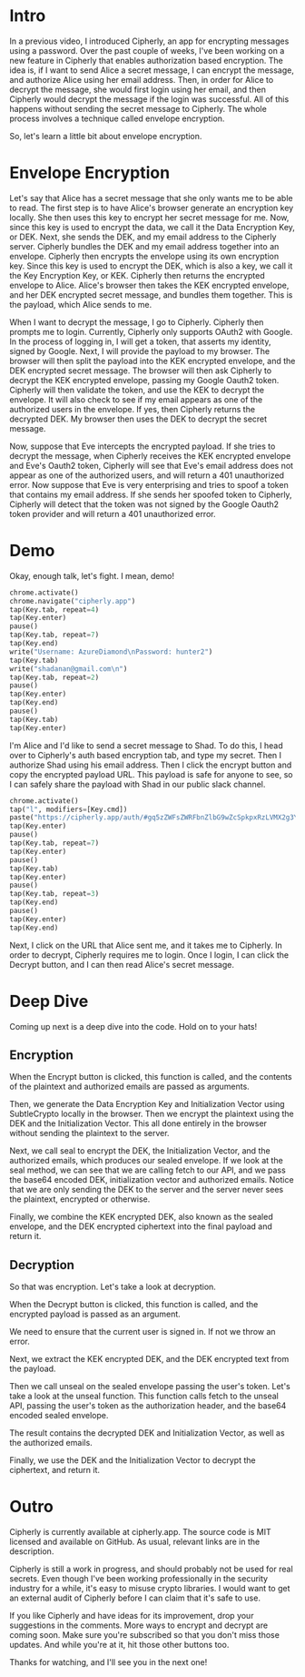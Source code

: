 # Intro

In a previous video, I introduced Cipherly, an app for encrypting messages using a password. Over the past couple of weeks, I've been working on a new feature in Cipherly that enables authorization based encryption. The idea is, if I want to send Alice a secret message, I can encrypt the message, and authorize Alice using her email address. Then, in order for Alice to decrypt the message, she would first login using her email, and then Cipherly would decrypt the message if the login was successful. All of this happens without sending the secret message to Cipherly. The whole process involves a technique called envelope encryption.

So, let's learn a little bit about envelope encryption.

# Envelope Encryption

Let's say that Alice has a secret message that she only wants me to be able to read. The first step is to have Alice's browser generate an encryption key locally. She then uses this key to encrypt her secret message for me. Now, since this key is used to encrypt the data, we call it the Data Encryption Key, or DEK. Next, she sends the DEK, and my email address to the Cipherly server. Cipherly bundles the DEK and my email address together into an envelope. Cipherly then encrypts the envelope using its own encryption key. Since this key is used to encrypt the DEK, which is also a key, we call it the Key Encryption Key, or KEK. Cipherly then returns the encrypted envelope to Alice. Alice's browser then takes the KEK encrypted envelope, and her DEK encrypted secret message, and bundles them together. This is the payload, which Alice sends to me.

When I want to decrypt the message, I go to Cipherly. Cipherly then prompts me to login. Currently, Cipherly only supports OAuth2 with Google. In the process of logging in, I will get a token, that asserts my identity, signed by Google. Next, I will provide the payload to my browser. The browser will then split the payload into the KEK encrypted envelope, and the DEK encrypted secret message. The browser will then ask Cipherly to decrypt the KEK encrypted envelope, passing my Google Oauth2 token. Cipherly will then validate the token, and use the KEK to decrypt the envelope. It will also check to see if my email appears as one of the authorized users in the envelope. If yes, then Cipherly returns the decrypted DEK. My browser then uses the DEK to decrypt the secret message.

Now, suppose that Eve intercepts the encrypted payload. If she tries to decrypt the message, when Cipherly receives the KEK encrypted envelope and Eve's Oauth2 token, Cipherly will see that Eve's email address does not appear as one of the authorized users, and will return a 401 unauthorized error. Now suppose that Eve is very enterprising and tries to spoof a token that contains my email address. If she sends her spoofed token to Cipherly, Cipherly will detect that the token was not signed by the Google Oauth2 token provider and will return a 401 unauthorized error.

# Demo

Okay, enough talk, let's fight. I mean, demo!

```python codeanim encrypt
chrome.activate()
chrome.navigate("cipherly.app")
tap(Key.tab, repeat=4)
tap(Key.enter)
pause()
tap(Key.tab, repeat=7)
tap(Key.end)
write("Username: AzureDiamond\nPassword: hunter2")
tap(Key.tab)
write("shadanan@gmail.com\n")
tap(Key.tab, repeat=2)
pause()
tap(Key.enter)
tap(Key.end)
pause()
tap(Key.tab)
tap(Key.enter)
```

I'm Alice and I'd like to send a secret message to Shad. To do this, I head over to Cipherly's auth based encryption tab, and type my secret. Then I authorize Shad using his email address. Then I click the encrypt button and copy the encrypted payload URL. This payload is safe for anyone to see, so I can safely share the payload with Shad in our public slack channel.

```python codeanim decrypt
chrome.activate()
tap("l", modifiers=[Key.cmd])
paste("https://cipherly.app/auth/#gq5zZWFsZWRFbnZlbG9wZcSpkpxRzLVMX2g3YX3Mp8z-zOjM7dwAY8zLPczPZcy-zMwOzJcrWMzbL8yUI8yczMjMs8zpGmjMiMz2zPHMsBdsP8zoN3jM9l_M8nkWR0PM6AsRzPnM3nVMzI9nDMy9U8ybzITMgszuY8y9DiMVUEd9zNJtH8zCzMxgbAs0Ssz1zOLMrXdTTsykzITM2h3M_MyoesyNCMzYEn5INcz8zJXM18yVzN_M1czVPKpjaXBoZXJUZXh0xDh796Mqc51i1t5tpQS8TDTBkMwNpmu6IOip3iFNJPeZ1MPcFFfmQZ7pg3rUdk3alfg-ObLM0YbEKA")
tap(Key.enter)
pause()
tap(Key.tab, repeat=7)
tap(Key.enter)
pause()
tap(Key.tab)
tap(Key.enter)
pause()
tap(Key.tab, repeat=3)
tap(Key.end)
pause()
tap(Key.enter)
tap(Key.end)
```

Next, I click on the URL that Alice sent me, and it takes me to Cipherly. In order to decrypt, Cipherly requires me to login. Once I login, I can click the Decrypt button, and I can then read Alice's secret message.

# Deep Dive

Coming up next is a deep dive into the code. Hold on to your hats!

## Encryption

When the Encrypt button is clicked, this function is called, and the contents of the plaintext and authorized emails are passed as arguments.

Then, we generate the Data Encryption Key and Initialization Vector using SubtleCrypto locally in the browser. Then we encrypt the plaintext using the DEK and the Initialization Vector. This all done entirely in the browser without sending the plaintext to the server.

Next, we call seal to encrypt the DEK, the Initialization Vector, and the authorized emails, which produces our sealed envelope. If we look at the seal method, we can see that we are calling fetch to our API, and we pass the base64 encoded DEK, initialization vector and authorized emails. Notice that we are only sending the DEK to the server and the server never sees the plaintext, encrypted or otherwise.

Finally, we combine the KEK encrypted DEK, also known as the sealed envelope, and the DEK encrypted ciphertext into the final payload and return it.

## Decryption

So that was encryption. Let's take a look at decryption.

When the Decrypt button is clicked, this function is called, and the encrypted payload is passed as an argument.

We need to ensure that the current user is signed in. If not we throw an error.

Next, we extract the KEK encrypted DEK, and the DEK encrypted text from the payload.

Then we call unseal on the sealed envelope passing the user's token. Let's take a look at the unseal function. This function calls fetch to the unseal API, passing the user's token as the authorization header, and the base64 encoded sealed envelope.

The result contains the decrypted DEK and Initialization Vector, as well as the authorized emails.

Finally, we use the DEK and the Initialization Vector to decrypt the ciphertext, and return it.

# Outro

Cipherly is currently available at cipherly.app. The source code is MIT licensed and available on GitHub. As usual, relevant links are in the description.

Cipherly is still a work in progress, and should probably not be used for real secrets. Even though I've been working professionally in the security industry for a while, it's easy to misuse crypto libraries. I would want to get an external audit of Cipherly before I can claim that it's safe to use.

If you like Cipherly and have ideas for its improvement, drop your suggestions in the comments. More ways to encrypt and decrypt are coming soon. Make sure you're subscribed so that you don't miss those updates. And while you're at it, hit those other buttons too.

Thanks for watching, and I'll see you in the next one!
